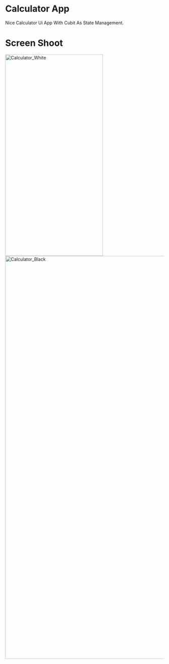 # Calculator App  

Nice Calculator Ui App With Cubit As State Management.

# Screen Shoot

<img width="310" height="640" alt="Calculator_White" src="https://github.com/user-attachments/assets/08ff93e8-975f-474b-aa87-9eab9bd330dd" /> 
<img width="720" height="1280" alt="Calculator_Black" src="https://github.com/user-attachments/assets/0968b68f-5060-4a9f-a8ed-17108dc26463" />
